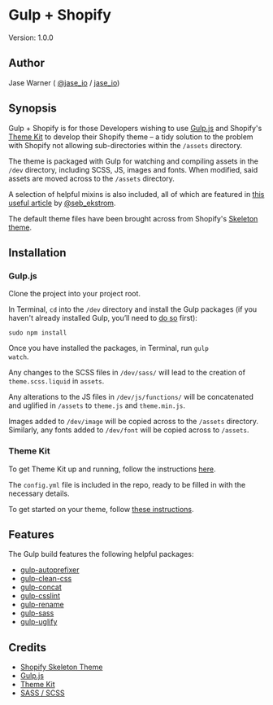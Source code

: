 # Gulp + Shopify
Version: 1.0.0

## Author
Jase Warner ( <a href="https://twitter.com/jase_io">@jase_io</a> / <a href="http://jase.io">jase_io</a>)

## Synopsis
Gulp + Shopify is for those Developers wishing to use <a href="http://gulpjs.com/">Gulp.js</a> and Shopify's <a href="https://shopify.github.io/themekit/">Theme Kit</a> to develop their Shopify theme – a tidy solution to the problem with Shopify not allowing sub-directories within the <code>/assets</code> directory.

The theme is packaged with Gulp for watching and compiling assets in the <code>/dev</code> directory, including SCSS, JS, images and fonts. When modified, said assets are moved across to the <code>/assets</code> directory. 

A selection of helpful mixins is also included, all of which are featured in <a href="http://zerosixthree.se/8-sass-mixins-you-must-have-in-your-toolbox/">this useful article</a> by <a href="https://twitter.com/seb_ekstrom">@seb_ekstrom</a>.

The default theme files have been brought across from Shopify's <a href="https://github.com/Shopify/skeleton-theme">Skeleton theme</a>.

## Installation

### Gulp.js

Clone the project into your project root.

In Terminal, <code>cd</code> into the <code>/dev</code> directory and install the Gulp packages (if you haven't already installed Gulp, you’ll need to <a href="https://github.com/gulpjs/gulp/blob/master/docs/getting-started.md">do so</a> first):

<code>sudo npm install</code>

Once you have installed the packages, in Terminal, run <code>gulp watch</code>.

Any changes to the SCSS files in <code>/dev/sass/</code> will lead to the creation of <code>theme.scss.liquid</code> in <code>assets</code>.

Any alterations to the JS files in <code>/dev/js/functions/</code> will be concatenated and uglified in <code>/assets</code> to <code>theme.js</code> and <code>theme.min.js</code>.

Images added to <code>/dev/image</code> will be copied across to the <code>/assets</code> directory. Similarly, any fonts added to <code>/dev/font</code> will be copied across to <code>/assets</code>.

### Theme Kit

To get Theme Kit up and running, follow the instructions <a href="https://shopify.github.io/themekit/#installation">here</a>.

The <code>config.yml</code> file is included in the repo, ready to be filled in with the necessary details.

To get started on your theme, follow <a href="https://shopify.github.io/themekit/#use-a-new-theme">these instructions</a>.

## Features
The Gulp build features the following helpful packages:
<ul>
  <li><a href="https://github.com/sindresorhus/gulp-autoprefixer">gulp-autoprefixer</a></li>
  <li><a href="https://github.com/scniro/gulp-clean-css">gulp-clean-css</a></li>
  <li><a href="https://github.com/contra/gulp-concat">gulp-concat</a></li>
  <li><a href="https://github.com/lazd/gulp-csslint">gulp-csslint</a></li>
  <li><a href="https://github.com/hparra/gulp-rename">gulp-rename</a></li>
  <li><a href="https://github.com/dlmanning/gulp-sass">gulp-sass</a></li>
  <li><a href="https://github.com/terinjokes/gulp-uglify">gulp-uglify</a></li>
</ul>

## Credits
<ul>
  <li><a href="https://github.com/Shopify/skeleton-theme">Shopify Skeleton Theme</a></li>
  <li><a href="http://gulpjs.com/">Gulp.js</a></li>
  <li><a href="https://shopify.github.io/themekit/">Theme Kit</a></li>
  <li><a href="http://sass-lang.com/">SASS / SCSS</a></li>
</ul>
